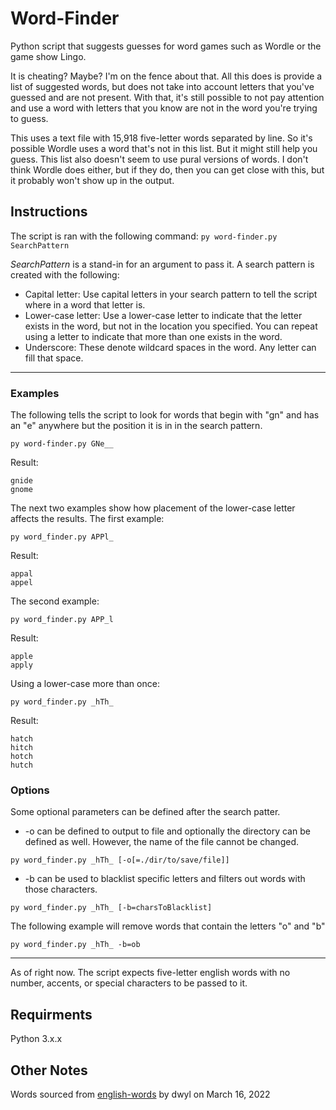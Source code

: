 # Word-Finder
Python script that suggests guesses for word games such as Wordle or the game show Lingo.

It is cheating? Maybe? I'm on the fence about that. All this does is provide a list of suggested words, but does not take into account letters that you've guessed and are not present. With that, it's still possible to not pay attention and use a word with letters that you know are not in the word you're trying to guess.

This uses a text file with 15,918 five-letter words separated by line. So it's possible Wordle uses a word that's not in this list. But it might still help you guess.
This list also doesn't seem to use pural versions of words. I don't think Wordle does either, but if they do, then you can get close with this, but it probably won't show up in the output.

## Instructions
The script is ran with the following command:
`py word-finder.py SearchPattern`

*SearchPattern* is a stand-in for an argument to pass it. A search pattern is created with the following:
- Capital letter: Use capital letters in your search pattern to tell the script where in a word that letter is.
- Lower-case letter: Use a lower-case letter to indicate that the letter exists in the word, but not in the location you specified. You can repeat using a letter to indicate that more than one exists in the word.
- Underscore: These denote wildcard spaces in the word. Any letter can fill that space.

---
### Examples
The following tells the script to look for words that begin with "gn" and has an "e" anywhere but the position it is in in the search pattern.
```
py word-finder.py GNe__
```
Result:
```
gnide
gnome
```
The next two examples show how placement of the lower-case letter affects the results.
The first example:
```
py word_finder.py APPl_
```
Result:
```
appal
appel
```
The second example:
```
py word_finder.py APP_l
```
Result:
```
apple
apply
```
Using a lower-case more than once:
```
py word_finder.py _hTh_
```
Result:
```
hatch
hitch
hotch
hutch
```
### Options
Some optional parameters can be defined after the search patter.
- -o can be defined to output to file and optionally the directory can be defined as well. However, the name of the file cannot be changed.
```
py word_finder.py _hTh_ [-o[=./dir/to/save/file]]
```
- -b can be used to blacklist specific letters and filters out words with those characters.
```
py word_finder.py _hTh_ [-b=charsToBlacklist]
```
The following example will remove words that contain the letters "o" and "b"
```
py word_finder.py _hTh_ -b=ob
```
---
As of right now. The script expects five-letter english words with no number, accents, or special characters to be passed to it.

## Requirments
Python 3.x.x

## Other Notes
Words sourced from [english-words](https://github.com/dwyl/english-words) by dwyl on March 16, 2022